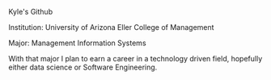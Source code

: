 Kyle's Github

Institution: University of Arizona Eller College of Management

Major: Management Information Systems

With that major I plan to earn a career in a technology driven field, hopefully either data science or Software Engineering.
